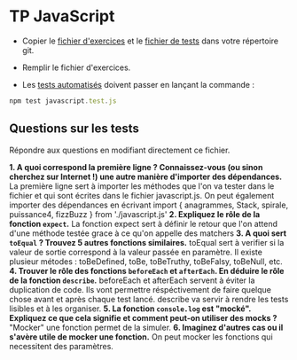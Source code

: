 # TP JavaScript

- Copier le [fichier d'exercices](../assets/javascript.js) et le [fichier de tests](../assets/javascript.test.js) dans votre répertoire git.

- Remplir le fichier d'exercices.

- Les [tests automatisés](../assets/javascript.test.js) doivent passer en lançant la commande :

```js
npm test javascript.test.js
```

## Questions sur les tests 
Répondre aux questions en modifiant directement ce fichier.

**1. A quoi correspond la première ligne ? Connaissez-vous (ou sinon cherchez sur Internet !) une autre manière d'importer des dépendances.**
La première ligne sert à importer les méthodes que l'on va tester dans le fichier et qui sont écrites dans le fichier javascript.js. On peut également importer des dépendances en écrivant import { anagrammes, Stack, spirale, puissance4, fizzBuzz } from './javascript.js'
**2. Expliquez le rôle de la fonction `expect`.**
La fonction expect sert à définir le retour que l'on attend d'une méthode testée grace à ce qu'on appelle des matchers
**3. A quoi sert `toEqual` ? Trouvez 5 autres fonctions similaires.**
toEqual sert à verifier si la valeur de sortie correspond à la valeur passée en paramètre.
Il existe plusieur métodes : toBeDefined, toBe, toBeTruthy, toBeFalsy, toBeNull, etc.
**4. Trouver le rôle des fonctions `beforeEach` et `afterEach`. En déduire le rôle de la fonction `describe`.**
beforeEach et afterEach servent à éviter la duplication de code. Ils vont permettre réspéctivement de faire quelque chose avant et après chaque test lancé. describe va servir à rendre les tests lisibles et à les organiser.
**5. La fonction `console.log` est "mocké". Expliquez ce que cela signifie et comment peut-on utiliser des mocks ?**
"Mocker" une fonction permet de la simuler.
**6. Imaginez d'autres cas ou il s'avère utile de mocker une fonction.**
On peut mocker les fonctions qui necessitent des paramètres.
